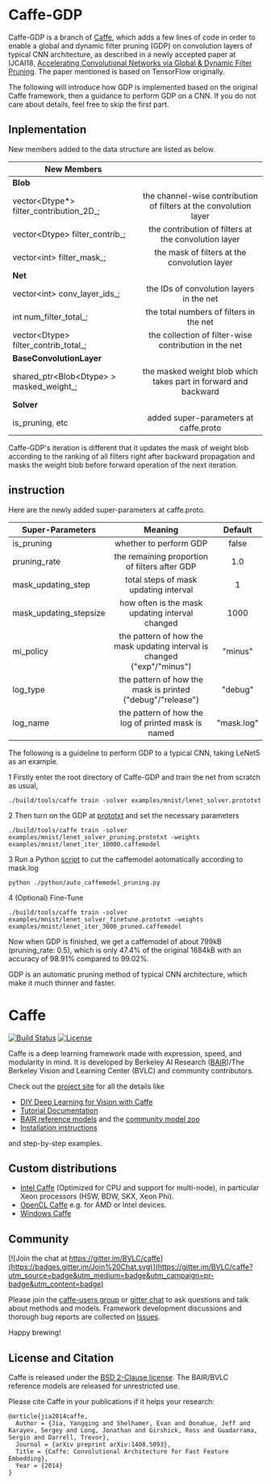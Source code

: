 # Caffe-GDP
Caffe-GDP is a branch of [Caffe](https://github.com/BVLC/caffe), which adds a few lines of code in order to enable a global and dynamic filter pruning (GDP) on convolution layers of typical CNN architecture, as described in a newly accepted paper at IJCAI18, [Accelerating Convolutional Networks via Global & Dynamic Filter Pruning](https://www.ijcai.org/proceedings/2018/0336.pdf). The paper mentioned is based on TensorFlow originally. 

The following will introduce how GDP is implemented based on the original Caffe framework, then a guidance to perform GDP on a CNN. If you do not care about details, feel free to skip the first part.

## Inplementation

New members added to the data structure are listed as below.

|**New Members** | |
|---| :---: |
|**Blob**| |
|vector<Dtype*> filter_contribution_2D_; |the channel-wise contribution of filters at the convolution layer |
|vector\<Dtype\> filter_contrib_; |the contribution of filters at the convolution layer |
|vector\<int\> filter_mask_; |the mask of filters at the convolution layer |
|**Net** | |
|vector\<int\> conv_layer_ids_; |the IDs of convolution layers in the net |
|int num_filter_total_; | the total numbers of filters in the net |
|vector\<Dtype\> filter_contrib_total_; | the collection of filter-wise contribution in the net |
|**BaseConvolutionLayer** | |
|shared_ptr\<Blob\<Dtype\> \> masked_weight_; |the masked weight blob which takes part in forward and backward |
|**Solver** | |
|is_pruning, etc| added super-parameters at caffe.proto|
 
Caffe-GDP's iteration is different that it updates the mask of weight blob according to the ranking of all filters right after backward propagation and masks the weight blob before forward operation of the next iteration.

## instruction

Here are the newly added super-parameters at caffe.proto.

|**Super-Parameters** | Meaning| Default|
|---| :---: | :---: |
|is_pruning |whether to perform GDP |false |
|pruning_rate |the remaining proportion of filters after GDP |1.0 |
|mask_updating_step | total steps of mask updating interval| 1|
|mask_updating_stepsize | how often is the mask updating interval changed| 1000|
|mi_policy | the pattern of how the mask updating interval is changed ("exp"/"minus") | "minus"|
|log_type | the pattern of how the mask is printed ("debug"/"release") | "debug"|
|log_name | the pattern of how the log of printed mask is named| "mask.log"|

The following is a guideline to perform GDP to a typical CNN, taking LeNet5 as an example.

1 Firstly enter the root directory of Caffe-GDP and train the net from scratch as usual, 

`./build/tools/caffe train -solver examples/mnist/lenet_solver.prototxt`

2 Then turn on the GDP at [prototxt](https://github.com/wozhouh/caffe-gdp/blob/master/examples/mnist/lenet_solver_pruning.prototxt) and set the necessary parameters

`./build/tools/caffe train -solver examples/mnist/lenet_solver_pruning.prototxt -weights examples/mnist/lenet_iter_10000.caffemodel`
 
3 Run a Python [script](https://github.com/wozhouh/caffe-gdp/blob/master/python/caffemodel_channel_pruning.py) to cut the caffemodel aotomatically according to mask.log

`python ./python/auto_caffemodel_pruning.py`

4 (Optional) Fine-Tune

`./build/tools/caffe train -solver examples/mnist/lenet_solver_finetune.prototxt -weights examples/mnist/lenet_iter_3000_pruned.caffemodel`

Now when GDP is finished, we get a caffemodel of about 799kB (pruning_rate: 0.5), which is only 47.4% of the original 1684kB with an accuracy of 98.91% compared to 99.02%. 

GDP is an automatic pruning method of typical CNN architecture, which make it much thinner and faster.

# Caffe

[![Build Status](https://travis-ci.org/BVLC/caffe.svg?branch=master)](https://travis-ci.org/BVLC/caffe)
[![License](https://img.shields.io/badge/license-BSD-blue.svg)](LICENSE)

Caffe is a deep learning framework made with expression, speed, and modularity in mind.
It is developed by Berkeley AI Research ([BAIR](http://bair.berkeley.edu))/The Berkeley Vision and Learning Center (BVLC) and community contributors.

Check out the [project site](http://caffe.berkeleyvision.org) for all the details like

- [DIY Deep Learning for Vision with Caffe](https://docs.google.com/presentation/d/1UeKXVgRvvxg9OUdh_UiC5G71UMscNPlvArsWER41PsU/edit#slide=id.p)
- [Tutorial Documentation](http://caffe.berkeleyvision.org/tutorial/)
- [BAIR reference models](http://caffe.berkeleyvision.org/model_zoo.html) and the [community model zoo](https://github.com/BVLC/caffe/wiki/Model-Zoo)
- [Installation instructions](http://caffe.berkeleyvision.org/installation.html)

and step-by-step examples.

## Custom distributions

 - [Intel Caffe](https://github.com/BVLC/caffe/tree/intel) (Optimized for CPU and support for multi-node), in particular Xeon processors (HSW, BDW, SKX, Xeon Phi).
- [OpenCL Caffe](https://github.com/BVLC/caffe/tree/opencl) e.g. for AMD or Intel devices.
- [Windows Caffe](https://github.com/BVLC/caffe/tree/windows)

## Community

[![Join the chat at https://gitter.im/BVLC/caffe](https://badges.gitter.im/Join%20Chat.svg)](https://gitter.im/BVLC/caffe?utm_source=badge&utm_medium=badge&utm_campaign=pr-badge&utm_content=badge)

Please join the [caffe-users group](https://groups.google.com/forum/#!forum/caffe-users) or [gitter chat](https://gitter.im/BVLC/caffe) to ask questions and talk about methods and models.
Framework development discussions and thorough bug reports are collected on [Issues](https://github.com/BVLC/caffe/issues).

Happy brewing!

## License and Citation

Caffe is released under the [BSD 2-Clause license](https://github.com/BVLC/caffe/blob/master/LICENSE).
The BAIR/BVLC reference models are released for unrestricted use.

Please cite Caffe in your publications if it helps your research:

    @article{jia2014caffe,
      Author = {Jia, Yangqing and Shelhamer, Evan and Donahue, Jeff and Karayev, Sergey and Long, Jonathan and Girshick, Ross and Guadarrama, Sergio and Darrell, Trevor},
      Journal = {arXiv preprint arXiv:1408.5093},
      Title = {Caffe: Convolutional Architecture for Fast Feature Embedding},
      Year = {2014}
    }
